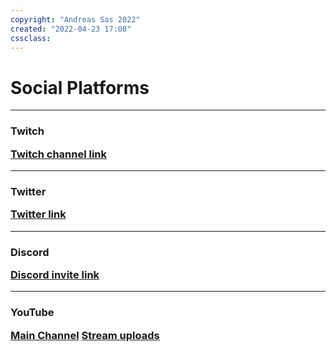 ```yaml
---
copyright: "Andreas Sas 2022"
created: "2022-04-23 17:08"
cssclass: 
---
```


# Social Platforms

---
<h3 class="twitch"/>Twitch

[Twitch channel link](https://www.twitch.tv/directiveathena) 

---
<h3 class="twitter"/>Twitter

[Twitter link](https://twitter.com/DirectiveAthena) 

---
<h3 class="discord"/>Discord

[Discord invite link](https://discord.gg/RJMHvtvBtp) 

---
<h3 class="youtube"/>YouTube

[Main Channel](https://www.youtube.com/channel/UCwVF37coCIRNyN6-FxQBD9A)
[Stream uploads](https://www.youtube.com/channel/UCp2NElyKkj-74K3O1oykdMg)
